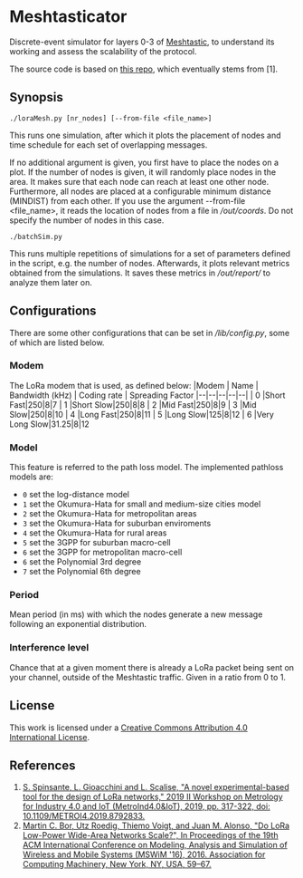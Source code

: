 # Meshtasticator
Discrete-event simulator for layers 0-3 of [Meshtastic](https://meshtastic.org/), to understand its working and assess the scalability of the protocol.

The source code is based on [this repo](https://github.com/lucagioacchini/lora-network-simulator), which eventually stems from [1].

## Synopsis
```./loraMesh.py [nr_nodes] [--from-file <file_name>]``` 

This runs one simulation, after which it plots the placement of nodes and time schedule for each set of overlapping messages.

If no additional argument is given, you first have to place the nodes on a plot. 
If the number of nodes is given, it will randomly place nodes in the area. It makes sure that each node can reach at least one other node. Furthermore, all nodes are placed at a configurable minimum distance (MINDIST) from each other. 
If you use the argument --from-file <file_name>, it reads the location of nodes from a file in */out/coords*. Do not specify the number of nodes in this case.

```./batchSim.py``` 

This runs multiple repetitions of simulations for a set of parameters defined in the script, e.g. the number of nodes. Afterwards, it plots relevant metrics obtained from the simulations. It saves these metrics in */out/report/* to analyze them later on.

## Configurations
There are some other configurations that can be set in */lib/config.py*, some of which are listed below.

### Modem
The LoRa modem that is used, as defined below:
|Modem  | Name | Bandwidth (kHz) | Coding rate | Spreading Factor
|--|--|--|--|--|
| 0 |Short Fast|250|8|7
| 1 |Short Slow|250|8|8
| 2 |Mid Fast|250|8|9
| 3 |Mid Slow|250|8|10
| 4 |Long Fast|250|8|11
| 5 |Long Slow|125|8|12
| 6 |Very Long Slow|31.25|8|12

### Model
This feature is referred to the path loss model. The implemented pathloss models are:
* ```0``` set the log-distance model  
* ```1``` set the Okumura-Hata for small and medium-size cities model  
* ```2``` set the Okumura-Hata for metropolitan areas  
* ```3``` set the Okumura-Hata for suburban enviroments  
* ```4``` set the Okumura-Hata for rural areas  
* ```5``` set the 3GPP for suburban macro-cell  
* ```6``` set the 3GPP for metropolitan macro-cell  
* ```6``` set the Polynomial 3rd degree 
* ```7``` set the Polynomial 6th degree 

### Period
Mean period (in ms) with which the nodes generate a new message following an exponential distribution. 

### Interference level 
Chance that at a given moment there is already a LoRa packet being sent on your channel, outside of the Meshtastic traffic. Given in a ratio from 0 to 1. 

## License
This work is licensed under a [Creative Commons Attribution 4.0 International License](https://creativecommons.org/licenses/by/4.0/). 

## References
1. [S. Spinsante, L. Gioacchini and L. Scalise, "A novel experimental-based tool for the design of LoRa networks," 2019 II Workshop on Metrology for Industry 4.0 and IoT (MetroInd4.0&IoT), 2019, pp. 317-322, doi: 10.1109/METROI4.2019.8792833.](https://ieeexplore.ieee.org/document/8792833)
2. [Martin C. Bor, Utz Roedig, Thiemo Voigt, and Juan M. Alonso, "Do LoRa Low-Power Wide-Area Networks Scale?", In Proceedings of the 19th ACM International Conference on Modeling, Analysis and Simulation of Wireless and Mobile Systems (MSWiM '16), 2016. Association for Computing Machinery, New York, NY, USA, 59–67.](https://doi.org/10.1145/2988287.2989163)

